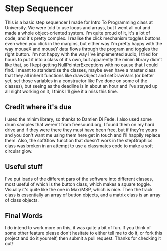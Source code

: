 # Step Sequencer

This is a basic step sequencer I made for Intro To Programming class at University. We were told to use loops and arrays, but I went all out and made a whole object-oriented system. I'm quite proud of it, it's a lot of code, and it's pretty complex. I realise the click mechanism toggles buttons even when you click in the margins, but either way I'm pretty happy with the way mouseX and mouseY data flows through the program and toggles the right button. I'm not happy with the way I've implemented audio, I tried for hours to put it into a class of it's own, but apparently the minim library didn't like that, so I kept getting NullPointerExceptions with no cause that I could find. I meant to standardise the classes, maybe even have a master class that they all inherit functions like drawObject and setDrawVars (or better yet, set those variables in a constructor like I've done on some of the classes), but seeing as the deadline is in about an hour and I've stayed up all night working on it, I think I'll give it a miss this time.

## Credit where it's due

I used the minim library, so thanks to Damien Di Fede. I also used some drum samples that weren't from freesound.org, I found them on my hard drive and if they were there they must have been free, but if they're yours and you don't want me using them here get in touch and I'll happily replace them. Also, the softGlow function that doesn't work in the stepGraphics class was broken in an attempt to use a classmates code to make a soft circular glow.

## Useful stuff

I've put loads of the different pars of the software into different classes, most useful of which is the button class, which makes a square toggle. Visually it's quite like the one in Max/MSP, which is nice. Then the track class is essentially an array of button objects, and a matrix class is an array of class objects.

## Final Words

I do intend to work more on this, it was quite a bit of fun. If you think of some other feature please don't hesitate to either tell me to do it, or fork this project and do it yourself, then submit a pull request. Thanks for checking it out!
